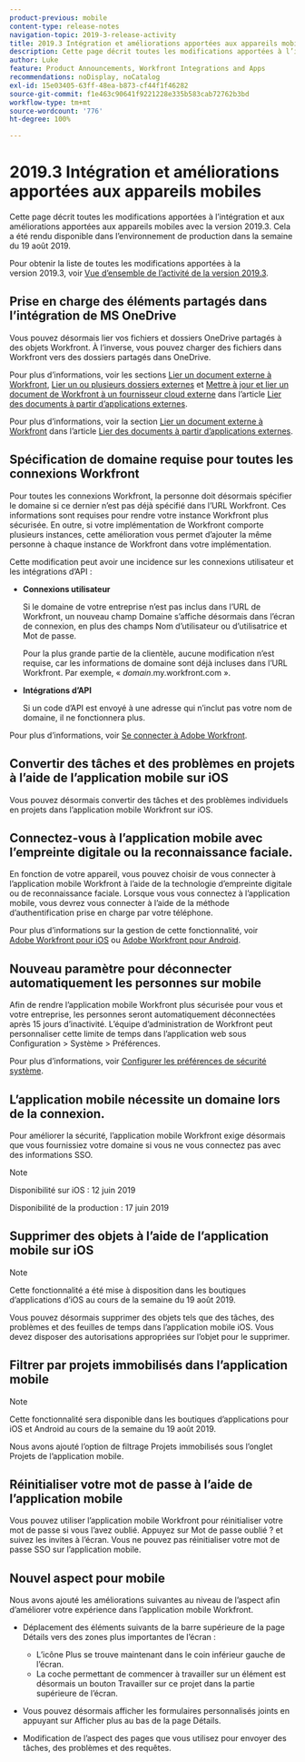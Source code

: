 ```yaml
---
product-previous: mobile
content-type: release-notes
navigation-topic: 2019-3-release-activity
title: 2019.3 Intégration et améliorations apportées aux appareils mobiles
description: Cette page décrit toutes les modifications apportées à l’intégration et aux améliorations apportées aux appareils mobiles avec la version 2019.3. Cela a été rendu disponible dans l’environnement de production dans la semaine du 19 août 2019.
author: Luke
feature: Product Announcements, Workfront Integrations and Apps
recommendations: noDisplay, noCatalog
exl-id: 15e03405-63ff-48ea-b873-cf44f1f46282
source-git-commit: f1e463c90641f9221228e335b583cab72762b3bd
workflow-type: tm+mt
source-wordcount: '776'
ht-degree: 100%

---
```


# 2019.3 Intégration et améliorations apportées aux appareils mobiles

Cette page décrit toutes les modifications apportées à l’intégration et aux améliorations apportées aux appareils mobiles avec la version 2019.3. Cela a été rendu disponible dans l’environnement de production dans la semaine du 19 août 2019.

Pour obtenir la liste de toutes les modifications apportées à la version 2019.3, voir [Vue d’ensemble de l’activité de la version 2019.3](../../../../product-announcements/product-releases/quarterly-release-archive/2019.3-release-activity/2019-3-release-activity-overview.md).

## Prise en charge des éléments partagés dans l’intégration de MS OneDrive

Vous pouvez désormais lier vos fichiers et dossiers OneDrive partagés à des objets Workfront. À l’inverse, vous pouvez charger des fichiers dans Workfront vers des dossiers partagés dans OneDrive.

Pour plus d’informations, voir les sections [Lier un document externe à Workfront](../../../../documents/adding-documents-to-workfront/link-documents-from-external-apps.md#linking-existing-documents), [Lier un ou plusieurs dossiers externes](../../../../documents/adding-documents-to-workfront/link-documents-from-external-apps.md#linking-a-folder) et [Mettre à jour et lier un document de Workfront à un fournisseur cloud externe](../../../../documents/adding-documents-to-workfront/link-documents-from-external-apps.md#sending-documents) dans l’article [Lier des documents à partir d’applications externes](../../../../documents/adding-documents-to-workfront/link-documents-from-external-apps.md).

Pour plus d’informations, voir la section [Lier un document externe à Workfront](../../../../documents/adding-documents-to-workfront/link-documents-from-external-apps.md#linking-existing-documents) dans l’article [Lier des documents à partir d’applications externes](../../../../documents/adding-documents-to-workfront/link-documents-from-external-apps.md).

## Spécification de domaine requise pour toutes les connexions Workfront

Pour toutes les connexions Workfront, la personne doit désormais spécifier le domaine si ce dernier n’est pas déjà spécifié dans l’URL Workfront. Ces informations sont requises pour rendre votre instance Workfront plus sécurisée. En outre, si votre implémentation de Workfront comporte plusieurs instances, cette amélioration vous permet d’ajouter la même personne à chaque instance de Workfront dans votre implémentation.

Cette modification peut avoir une incidence sur les connexions utilisateur et les intégrations d’API :

* **Connexions utilisateur**

  Si le domaine de votre entreprise n’est pas inclus dans l’URL de Workfront, un nouveau champ Domaine s’affiche désormais dans l’écran de connexion, en plus des champs Nom d’utilisateur ou d’utilisatrice et Mot de passe.

  Pour la plus grande partie de la clientèle, aucune modification n’est requise, car les informations de domaine sont déjà incluses dans l’URL Workfront. Par exemple, « *domain*.my.workfront.com ».

* **Intégrations d’API**

  Si un code d’API est envoyé à une adresse qui n’inclut pas votre nom de domaine, il ne fonctionnera plus.

Pour plus d’informations, voir [Se connecter à Adobe Workfront](../../../../workfront-basics/manage-your-account-and-profile/managing-your-workfront-account/log-in-to-workfront.md).

## Convertir des tâches et des problèmes en projets à l’aide de l’application mobile sur iOS

Vous pouvez désormais convertir des tâches et des problèmes individuels en projets dans l’application mobile Workfront sur iOS.

## Connectez-vous à l’application mobile avec l’empreinte digitale ou la reconnaissance faciale.

En fonction de votre appareil, vous pouvez choisir de vous connecter à l’application mobile Workfront à l’aide de la technologie d’empreinte digitale ou de reconnaissance faciale. Lorsque vous vous connectez à l’application mobile, vous devrez vous connecter à l’aide de la méthode d’authentification prise en charge par votre téléphone.

Pour plus d’informations sur la gestion de cette fonctionnalité, voir [Adobe Workfront pour iOS](../../../../workfront-basics/mobile-apps/using-the-workfront-mobile-app/workfront-for-ios.md) ou [Adobe Workfront pour Android](../../../../workfront-basics/mobile-apps/using-the-workfront-mobile-app/workfront-for-android.md).

## Nouveau paramètre pour déconnecter automatiquement les personnes sur mobile

Afin de rendre l’application mobile Workfront plus sécurisée pour vous et votre entreprise, les personnes seront automatiquement déconnectées après 15 jours d’inactivité. L’équipe d’administration de Workfront peut personnaliser cette limite de temps dans l’application web sous Configuration > Système > Préférences.

Pour plus d’informations, voir [Configurer les préférences de sécurité système](../../../../administration-and-setup/manage-workfront/security/configure-security-preferences.md).

## L’application mobile nécessite un domaine lors de la connexion.

Pour améliorer la sécurité, l’application mobile Workfront exige désormais que vous fournissiez votre domaine si vous ne vous connectez pas avec des informations SSO.

>[!NOTE]
>
>Disponibilité sur iOS : 12 juin 2019
>
>Disponibilité de la production : 17 juin 2019

## Supprimer des objets à l’aide de l’application mobile sur iOS

>[!NOTE]
>
>Cette fonctionnalité a été mise à disposition dans les boutiques d’applications d’iOS au cours de la semaine du 19 août 2019.

Vous pouvez désormais supprimer des objets tels que des tâches, des problèmes et des feuilles de temps dans l’application mobile iOS. Vous devez disposer des autorisations appropriées sur l’objet pour le supprimer.

## Filtrer par projets immobilisés dans l’application mobile

>[!NOTE]
>
>Cette fonctionnalité sera disponible dans les boutiques d’applications pour iOS et Android au cours de la semaine du 19 août 2019.

Nous avons ajouté l’option de filtrage Projets immobilisés sous l’onglet Projets de l’application mobile.

## Réinitialiser votre mot de passe à l’aide de l’application mobile

Vous pouvez utiliser l’application mobile Workfront pour réinitialiser votre mot de passe si vous l’avez oublié. Appuyez sur Mot de passe oublié ? et suivez les invites à l’écran. Vous ne pouvez pas réinitialiser votre mot de passe SSO sur l’application mobile.

## Nouvel aspect pour mobile

Nous avons ajouté les améliorations suivantes au niveau de l’aspect afin d’améliorer votre expérience dans l’application mobile Workfront.

* Déplacement des éléments suivants de la barre supérieure de la page Détails vers des zones plus importantes de l’écran :

   * L’icône Plus se trouve maintenant dans le coin inférieur gauche de l’écran.
   * La coche permettant de commencer à travailler sur un élément est désormais un bouton Travailler sur ce projet dans la partie supérieure de l’écran.

* Vous pouvez désormais afficher les formulaires personnalisés joints en appuyant sur Afficher plus au bas de la page Détails.
* Modification de l’aspect des pages que vous utilisez pour envoyer des tâches, des problèmes et des requêtes.

